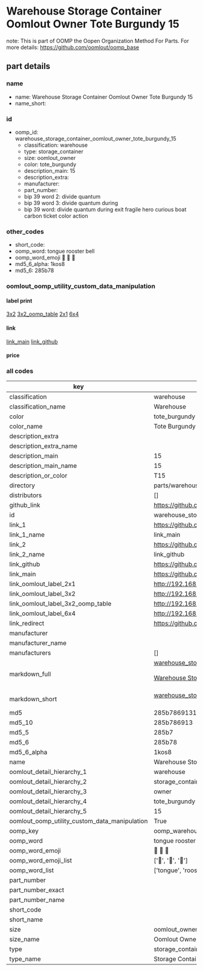 # Warehouse Storage Container Oomlout Owner Tote Burgundy 15  

note: This is part of OOMP the Oopen Organization Method For Parts. For more details: https://github.com/oomlout/oomp_base

##  part details
  







### name
* name: Warehouse Storage Container Oomlout Owner Tote Burgundy 15
* name_short: 
### id
* oomp_id: warehouse_storage_container_oomlout_owner_tote_burgundy_15
  * classification: warehouse
  * type: storage_container
  * size: oomlout_owner
  * color: tote_burgundy
  * description_main: 15
  * description_extra: 
  * manufacturer: 
  * part_number: 
  * bip 39 word 2: divide quantum
  * bip 39 word 3: divide quantum during
  * bip 39 word: divide quantum during exit fragile hero curious boat carbon ticket color action

### other_codes
* short_code: 
* oomp_word: tongue rooster bell
* oomp_word_emoji :tongue: :rooster: :bell:
* md5_6_alpha: 1kos8
* md5_6: 285b78






### oomlout_oomp_utility_custom_data_manipulation
#### label print
[3x2](http://192.168.1.245:1112/?label=oomp%201kos8)
[3x2_oomp_table](http://192.168.1.108:1112/?label=oomp%201kos8)
[2x1](http://192.168.1.242:1112/?label=oomp%201kos8)
[6x4](http://192.168.1.55:1112/?label=oomp%201kos8)    

#### link

[link_main](https://github.com/oomlout/oomlout_oomp_version_1_messy/tree/main/parts/warehouse_storage_container_oomlout_owner_tote_burgundy_15) [link_github](https://github.com/oomlout/oomlout_oomp_version_1_messy/tree/main/parts/warehouse_storage_container_oomlout_owner_tote_burgundy_15)                             

#### price







### all codes 
| key | value |  
| --- | --- |  
| classification | warehouse |  
| classification_name | Warehouse |  
| color | tote_burgundy |  
| color_name | Tote Burgundy |  
| description_extra |  |  
| description_extra_name |  |  
| description_main | 15 |  
| description_main_name | 15 |  
| description_or_color | T15 |  
| directory | parts/warehouse_storage_container_oomlout_owner_tote_burgundy_15 |  
| distributors | [] |  
| github_link | https://github.com/oomlout/oomlout_oomp_part_src/tree/main/parts/warehouse_storage_container_oomlout_owner_tote_burgundy_15 |  
| id | warehouse_storage_container_oomlout_owner_tote_burgundy_15 |  
| link_1 | https://github.com/oomlout/oomlout_oomp_version_1_messy/tree/main/parts/warehouse_storage_container_oomlout_owner_tote_burgundy_15 |  
| link_1_name | link_main |  
| link_2 | https://github.com/oomlout/oomlout_oomp_version_1_messy/tree/main/parts/warehouse_storage_container_oomlout_owner_tote_burgundy_15 |  
| link_2_name | link_github |  
| link_github | https://github.com/oomlout/oomlout_oomp_version_1_messy/tree/main/parts/warehouse_storage_container_oomlout_owner_tote_burgundy_15 |  
| link_main | https://github.com/oomlout/oomlout_oomp_version_1_messy/tree/main/parts/warehouse_storage_container_oomlout_owner_tote_burgundy_15 |  
| link_oomlout_label_2x1 | http://192.168.1.242:1112/?label=oomp%201kos8 |  
| link_oomlout_label_3x2 | http://192.168.1.245:1112/?label=oomp%201kos8 |  
| link_oomlout_label_3x2_oomp_table | http://192.168.1.108:1112/?label=oomp%201kos8 |  
| link_oomlout_label_6x4 | http://192.168.1.55:1112/?label=oomp%201kos8 |  
| link_redirect | https://github.com/oomlout/oomlout_oomp_version_1_messy/tree/main/parts/warehouse_storage_container_oomlout_owner_tote_burgundy_15 |  
| manufacturer |  |  
| manufacturer_name |  |  
| manufacturers | [] |  
| markdown_full | [warehouse_storage_container_oomlout_owner_tote_burgundy_15](none)<br>[](none)<br>[Warehouse Storage Container Oomlout Owner Tote Burgundy 15](none)<br><br> |  
| markdown_short | [warehouse_storage_container_oomlout_owner_tote_burgundy_15](none)<br><br> |  
| md5 | 285b78691318c6bdad2e34fe886bd1ff |  
| md5_10 | 285b786913 |  
| md5_5 | 285b7 |  
| md5_6 | 285b78 |  
| md5_6_alpha | 1kos8 |  
| name | Warehouse Storage Container Oomlout Owner Tote Burgundy 15 |  
| oomlout_detail_hierarchy_1 | warehouse |  
| oomlout_detail_hierarchy_2 | storage_container |  
| oomlout_detail_hierarchy_3 | owner |  
| oomlout_detail_hierarchy_4 | tote_burgundy |  
| oomlout_detail_hierarchy_5 | 15 |  
| oomlout_oomp_utility_custom_data_manipulation | True |  
| oomp_key | oomp_warehouse_storage_container_oomlout_owner_tote_burgundy_15 |  
| oomp_word | tongue rooster bell |  
| oomp_word_emoji | :tongue: :rooster: :bell: |  
| oomp_word_emoji_list | [':tongue:', ':rooster:', ':bell:'] |  
| oomp_word_list | ['tongue', 'rooster', 'bell'] |  
| part_number |  |  
| part_number_exact |  |  
| part_number_name |  |  
| short_code |  |  
| short_name |  |  
| size | oomlout_owner |  
| size_name | Oomlout Owner |  
| type | storage_container |  
| type_name | Storage Container |  
